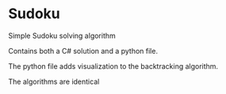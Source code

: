# Sudoku
Simple Sudoku solving algorithm

Contains both a C# solution and a python file.

The python file adds visualization to the backtracking algorithm.

The algorithms are identical
